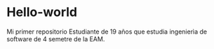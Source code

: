 # Hello-world
Mi primer repositorio
Estudiante de 19 años que estudia ingenierìa de software de 4 semetre de la EAM.
